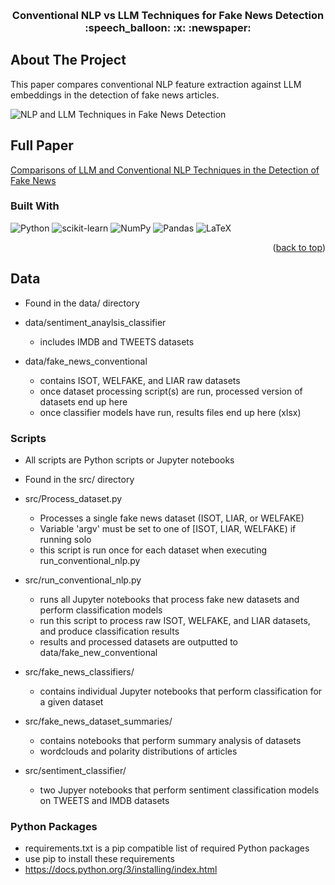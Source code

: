 
<a id="readme-top"></a>





<br />
<div align="center">
  <a href="https://github.com/desobob11/SDLDoom">
  </a>

  <h3 align="center">Conventional NLP vs LLM Techniques for Fake News Detection :speech_balloon: :x: :newspaper:</h3>

</div>




## About The Project

This paper compares conventional NLP feature extraction against LLM embeddings in the detection of fake news articles.

![NLP and LLM Techniques in Fake News Detection](https://github.com/user-attachments/assets/7025bcef-983c-45b8-bbe2-cea948a1b854)


## Full Paper
[Comparisons of LLM and Conventional NLP Techniques in the
Detection of Fake News](./Comparisons%20of%20LLM%20and%20Conventional%20NLP%20Techniques%20Fake%20News%20Detection.pdf)



### Built With

![Python](https://img.shields.io/badge/python-3670A0?style=for-the-badge&logo=python&logoColor=ffdd54)
![scikit-learn](https://img.shields.io/badge/scikit--learn-%23F7931E.svg?style=for-the-badge&logo=scikit-learn&logoColor=white)
![NumPy](https://img.shields.io/badge/numpy-%23013243.svg?style=for-the-badge&logo=numpy&logoColor=white)
 	![Pandas](https://img.shields.io/badge/pandas-%23150458.svg?style=for-the-badge&logo=pandas&logoColor=white)
  ![LaTeX](https://img.shields.io/badge/latex-%23008080.svg?style=for-the-badge&logo=latex&logoColor=white)

<p align="right">(<a href="#readme-top">back to top</a>)</p>

## Data

* Found in the data/ directory

* data/sentiment_anaylsis_classifier
	* includes IMDB and TWEETS datasets

* data/fake_news_conventional
	* contains ISOT, WELFAKE, and LIAR raw datasets
	* once dataset processing script(s) are run, processed version of datasets end up here
	* once classifier models have run, results files end up here (xlsx)


### Scripts

* All scripts are Python scripts or Jupyter notebooks
* Found in the src/ directory

* src/Process_dataset.py
	* Processes a single fake news dataset (ISOT, LIAR, or WELFAKE)
	* Variable 'argv' must be set to one of [ISOT, LIAR, WELFAKE) if running solo
	* this script is run once for each dataset when executing run_conventional_nlp.py

* src/run_conventional_nlp.py
	* runs all Jupyter notebooks that process fake new datasets and perform classification models
	* run this script to process raw ISOT, WELFAKE, and LIAR datasets, and produce classification results
	* results and processed datasets are outputted to data/fake_new_conventional

* src/fake_news_classifiers/
	* contains individual Jupyter notebooks that perform classification for a given dataset

* src/fake_news_dataset_summaries/
	* contains notebooks that perform summary analysis of datasets
	* wordclouds and polarity distributions of articles

* src/sentiment_classifier/
	* two Jupyer notebooks that perform sentiment classification models on TWEETS and IMDB datasets

### Python Packages

* requirements.txt is a pip compatible list of required Python packages
* use pip to install these requirements
*	https://docs.python.org/3/installing/index.html

